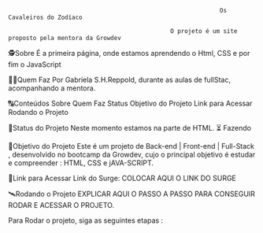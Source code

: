                                                                 Os Cavaleiros do Zodíaco

                                                  O projeto é um site proposto pela mentora da Growdev
🕵Sobre
É a primeira página, onde estamos aprendendo o Html, CSS e por fim o JavaScript

👩🏾Quem Faz
Por Gabriela S.H.Reppold, durante as aulas de fullStac, acompanhando a mentora.


🔠Conteúdos
Sobre
Quem Faz
Status
Objetivo do Projeto
Link para Acessar
Rodando o Projeto


🧭Status do Projeto
Neste momento estamos na parte de HTML.
⏳ Fazendo

🎯Objetivo do Projeto
Este é um projeto de Back-end | Front-end | Full-Stack , desenvolvido no bootcamp da Growdev, cujo o principal objetivo é estudar e compreender : HTML, CSS e 
jAVA-SCRIPT.

🔗Link para Acessar
Link do Surge: COLOCAR AQUI O LINK DO SURGE

🛰Rodando o Projeto
EXPLICAR AQUI O PASSO A PASSO PARA CONSEGUIR RODAR E ACESSAR O PROJETO.

Para Rodar o projeto, siga as seguintes etapas :

